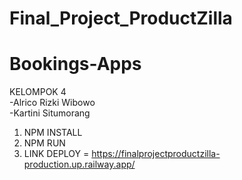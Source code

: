 # Final_Project_ProductZilla
# Bookings-Apps
KELOMPOK 4<br>
-Alrico Rizki Wibowo<br> 
-Kartini Situmorang<br>
1. NPM INSTALL
2. NPM RUN
3. LINK DEPLOY = https://finalprojectproductzilla-production.up.railway.app/
